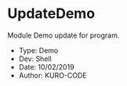 # UpdateDemo

Module Demo update for program.

+ Type: Demo
+ Dev: Shell
+ Date: 10/02/2019
+ Author: KURO-CODE
